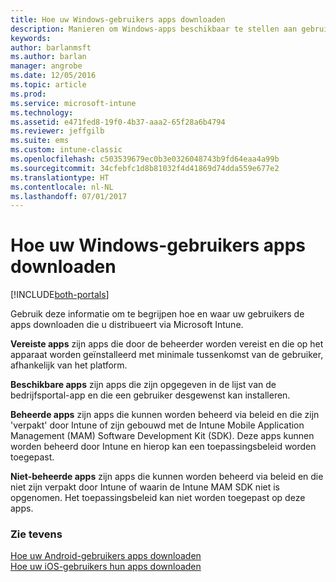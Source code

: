 ```yaml
---
title: Hoe uw Windows-gebruikers apps downloaden
description: Manieren om Windows-apps beschikbaar te stellen aan gebruikers
keywords: 
author: barlanmsft
ms.author: barlan
manager: angrobe
ms.date: 12/05/2016
ms.topic: article
ms.prod: 
ms.service: microsoft-intune
ms.technology: 
ms.assetid: e471fed8-19f0-4b37-aaa2-65f28a6b4794
ms.reviewer: jeffgilb
ms.suite: ems
ms.custom: intune-classic
ms.openlocfilehash: c503539679ec0b3e0326048743b9fd64eaa4a99b
ms.sourcegitcommit: 34cfebfc1d8b81032f4d41869d74dda559e677e2
ms.translationtype: HT
ms.contentlocale: nl-NL
ms.lasthandoff: 07/01/2017
---
```

# <a name="how-your-windows-users-get-their-apps"></a>Hoe uw Windows-gebruikers apps downloaden

[!INCLUDE[both-portals](./includes/note-for-both-portals.md)]

Gebruik deze informatie om te begrijpen hoe en waar uw gebruikers de apps downloaden die u distribueert via Microsoft Intune.

**Vereiste apps** zijn apps die door de beheerder worden vereist en die op het apparaat worden geïnstalleerd met minimale tussenkomst van de gebruiker, afhankelijk van het platform.

**Beschikbare apps** zijn apps die zijn opgegeven in de lijst van de bedrijfsportal-app en die een gebruiker desgewenst kan installeren.

**Beheerde apps** zijn apps die kunnen worden beheerd via beleid en die zijn 'verpakt' door Intune of zijn gebouwd met de Intune Mobile Application Management (MAM) Software Development Kit (SDK). Deze apps kunnen worden beheerd door Intune en hierop kan een toepassingsbeleid worden toegepast.

**Niet-beheerde apps** zijn apps die kunnen worden beheerd via beleid en die niet zijn verpakt door Intune of waarin de Intune MAM SDK niet is opgenomen. Het toepassingsbeleid kan niet worden toegepast op deze apps.

### <a name="see-also"></a>Zie tevens
[Hoe uw Android-gebruikers apps downloaden](end-user-apps-android.md)</br>
[Hoe uw iOS-gebruikers hun apps downloaden](end-user-apps-android.md)
